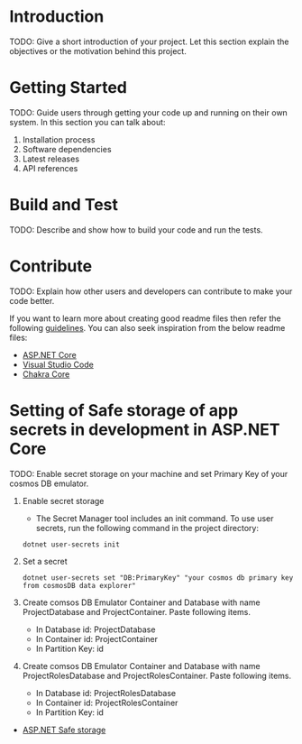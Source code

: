 # Introduction

TODO: Give a short introduction of your project. Let this section explain the objectives or the motivation behind this project.

# Getting Started

TODO: Guide users through getting your code up and running on their own system. In this section you can talk about:

1. Installation process
2. Software dependencies
3. Latest releases
4. API references

# Build and Test

TODO: Describe and show how to build your code and run the tests.

# Contribute

TODO: Explain how other users and developers can contribute to make your code better.

If you want to learn more about creating good readme files then refer the following [guidelines](https://docs.microsoft.com/en-us/azure/devops/repos/git/create-a-readme?view=azure-devops). You can also seek inspiration from the below readme files:

- [ASP.NET Core](https://github.com/aspnet/Home)
- [Visual Studio Code](https://github.com/Microsoft/vscode)
- [Chakra Core](https://github.com/Microsoft/ChakraCore)

# Setting of Safe storage of app secrets in development in ASP.NET Core

TODO: Enable secret storage on your machine and set Primary Key of your cosmos DB emulator.

1. Enable secret storage

   - The Secret Manager tool includes an init command. To use user secrets, run the following command in the project directory:

   ```
   dotnet user-secrets init
   ```

2. Set a secret

   ```
   dotnet user-secrets set "DB:PrimaryKey" "your cosmos db primary key from cosmosDB data explorer"
   ```

3. Create comsos DB Emulator Container and Database with name ProjectDatabase and ProjectContainer. Paste following items.
   - In Database id: ProjectDatabase
   - In Container id: ProjectContainer
   - In Partition Key: id

4. Create comsos DB Emulator Container and Database with name ProjectRolesDatabase and ProjectRolesContainer. Paste following items.
   - In Database id: ProjectRolesDatabase
   - In Container id: ProjectRolesContainer
   - In Partition Key: id

- [ASP.NET Safe storage](https://learn.microsoft.com/en-us/aspnet/core/security/app-secrets?view=aspnetcore-7.0&tabs=windows)
